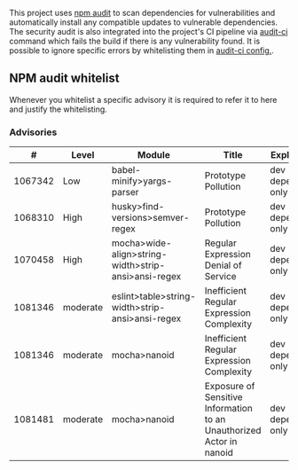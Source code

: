 This project uses [npm audit](https://docs.npmjs.com/cli/audit) to scan dependencies for vulnerabilities
and automatically install any compatible updates to vulnerable dependencies.
The security audit is also integrated into the project's CI pipeline via [audit-ci](https://github.com/IBM/audit-ci) command
which fails the build if there is any vulnerability found.
It is possible to ignore specific errors by whitelisting them in [audit-ci config.](./audit-ci.json).

## NPM audit whitelist
Whenever you whitelist a specific advisory it is required to refer it to here and justify the whitelisting.

### Advisories

| #    | Level | Module | Title | Explanation |
|------|-------|---------|------|-------------|
| 1067342 | Low | babel-minify>yargs-parser | Prototype Pollution | dev dependency only |
| 1068310 | High | husky>find-versions>semver-regex | Prototype Pollution | dev dependency only |
| 1070458 | High | mocha>wide-align>string-width>strip-ansi>ansi-regex | Regular Expression Denial of Service | dev dependency only |
| 1081346 | moderate | eslint>table>string-width>strip-ansi>ansi-regex | Inefficient Regular Expression Complexity | dev dependency only |
| 1081346 | moderate | mocha>nanoid | Inefficient Regular Expression Complexity | dev dependency only |
| 1081481 | moderate | mocha>nanoid | Exposure of Sensitive Information to an Unauthorized Actor in nanoid | dev dependency only |
